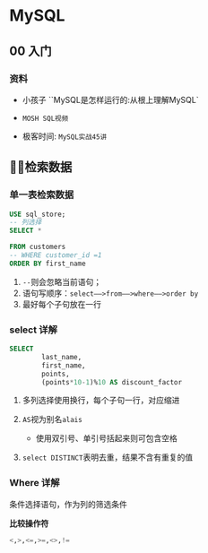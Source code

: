 
#  MySQL
## 00 入门

### 资料

- 小孩子 ``MySQL是怎样运行的:从根上理解MySQL` 

- `MOSH SQL视频`

- 极客时间: `MySQL实战45讲`

   

## 检索数据

### 单一表检索数据

``` sql	
USE sql_store;
-- 列选择
SELECT *

FROM customers
-- WHERE customer_id =1
ORDER BY first_name
```



1. `--`则会忽略当前语句；
2. 语句写顺序：`select——>from——>where——>order by`
3. 最好每个子句放在一行



### select 详解

``` sql
SELECT 
		last_name,
		first_name,
		points,
		(points*10-1)%10 AS discount_factor
```

1. 多列选择使用换行，每个子句一行，对应缩进

2. `AS`视为别名`alais`
   - 使用双引号、单引号括起来则可包含空格
3. `select DISTINCT`表明去重，结果不含有重复的值





### Where 详解

条件选择语句，作为列的筛选条件

**比较操作符**

``` sql
<,>,<=,>=,<>,!=
```

